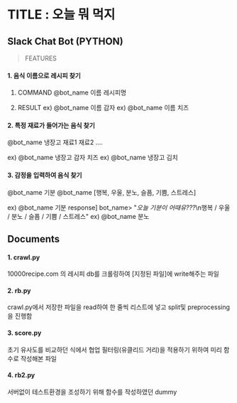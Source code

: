 TITLE : 오늘 뭐 먹지
===========
Slack Chat Bot (PYTHON)
-----------
>FEATURES

#### 1. 음식 이름으로 레시피 찾기 

1. COMMAND
@bot_name 이름 레시피명

2. RESULT
ex) @bot_name 이름 감자
ex) @bot_name 이름 치즈

#### 2. 특정 재료가 들어가는 음식 찾기

@bot_name 냉장고 재료1 재료2 ....

ex) @bot_name 냉장고 감자 치즈
ex) @bot_name 냉장고 김치

#### 3. 감정을 입력하여 음식 찾기

@bot_name 기분
@bot_name [행복, 우울, 분노, 슬픔, 기쁨, 스트레스]

ex) @bot_name 기분
response] bot_name> "*오늘 기분이 어때유???*\n행복 / 우울 / 분노 / 슬픔 / 기쁨 / 스트레스"
ex) @bot_name 분노

Documents
---------

#### 1. crawl.py

10000recipe.com 의 레시피 db를 크롤링하여 [지정된 파일]에 write해주는 파일

#### 2. rb.py

crawl.py에서 저장한 파일을 read하여 한 줄씩 리스트에 넣고 split및 preprocessing을 진행함

#### 3. score.py

초기 유사도를 비교하던 식에서 협업 필터링(유클리드 거리)을 적용하기 위하여 미리 함수로 작성해본 파일

#### 4. rb2.py

서버없이 테스트환경을 조성하기 위해 함수를 작성하였던 dummy


